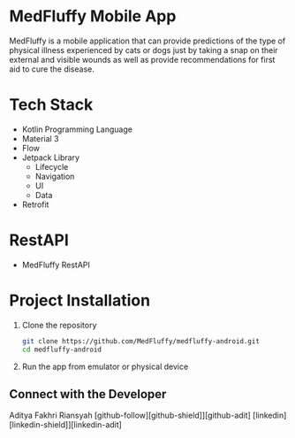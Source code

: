 # MedFluffy Mobile App
MedFluffy is a mobile application that can provide predictions of the type of physical illness experienced by cats or dogs just by taking a snap on their external and visible wounds as well as provide recommendations for first aid to cure the disease.


# Tech Stack
- Kotlin Programming Language
- Material 3
- Flow
- Jetpack Library
  - Lifecycle
  - Navigation
  - UI
  - Data
- Retrofit


# RestAPI
- MedFluffy RestAPI

# Project Installation
1. Clone the repository

   ```sh
   git clone https://github.com/MedFluffy/medfluffy-android.git
   cd medfluffy-android
   ```
2. Run the app from emulator or physical device

## Connect with the Developer
  Aditya Fakhri Riansyah 
  [github-follow][github-shield]][github-adit]
  [linkedin][linkedin-shield]][linkedin-adit]
